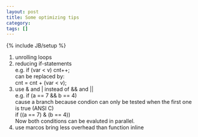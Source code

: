 ```yaml
---
layout: post
title: Some optimizing tips
category:
tags: []
---
```

{% include JB/setup %}

1. unrolling loops
2. reducing if-statements<br>
e.g. if (var &lt; v) cnt++;<br>
can be replaced by:<br>
cnt = cnt + (var &lt; v);
3. use &amp; and | instead of &amp;&amp; and ||<br>
e.g. if (a == 7 &amp;&amp; b == 4)<br>
cause a branch because condion can only be tested when the first one is true (ANSI C)<br>
if ((a == 7) &amp; (b == 4))<br>
Now both conditions can be evaluted in parallel.<br>
4. use marcos bring less overhead than function inline
